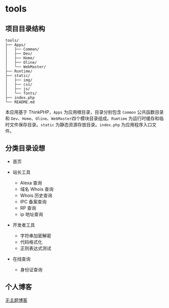 # tools

## 项目目录结构

````
tools/
├── Apps/
│   ├── Common/
│   ├── Dev/
│   ├── Home/
│   ├── Oline/
│   └── WebMaster/
├── Runtime/
├── static/
│   ├── img/
│   ├── css/
│   ├── js/
│   └── fonts/
├── index.php
└── README.md

````

本应用基于 ThinkPHP，`Apps` 为应用根目录，目录分别包含 `Common` 公共函数目录和 `Dev`、`Home`、`Oline`、`WebMaster`四个模块目录组成。`Rumtime` 为运行时缓存和临时文件保存目录。`static` 为静态资源存放目录。`index.php` 为应用程序入口文件。

## 分类目录设想

* 首页

* 站长工具
    * Alexa 查询
    * 域名 Whois 查询
    * Whois 历史查询
    * IPC 备案查询
    * RP 查询
    * ip 地址查询


* 开发者工具
    * 字符串加密解密
    * 代码格式化
    * 正则表达式测试


* 在线查询
    * 身份证查询

## 个人博客
[无主题博客](url 'https://wuzhuti.cn')
